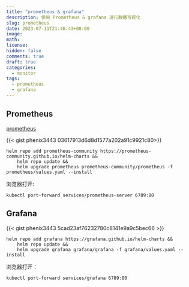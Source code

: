 ```yaml
---
title: "prometheus & grafana"
description: 使用 Prometheus & grafana 进行数据可视化
slug: prometheus
date: 2023-07-11T21:46:43+08:00
image:
math:
license:
hidden: false
comments: true
draft: true
categories:
  - monitor
tags:
  - prometheus
  - grafana
---
```


## Prometheus

[prometheus](https://prometheus.io/docs/introduction/overview/)

{{< gist phenix3443 03617913d6d8d1577a202a91c9921c80>}}

```shell
helm repo add prometheus-community https://prometheus-community.github.io/helm-charts &&
    helm repo update &&
    helm upgrade prometheus prometheus-community/prometheus -f prometheus/values.yaml --install
```

浏览器打开:

```shell
kubectl port-forward services/prometheus-server 6789:80
```

## Grafana

{{< gist phenix3443 5cad23af76232780c8141e9a9c5bec66 >}}

```shell
helm repo add grafana https://grafana.github.io/helm-charts &&
    helm repo update &&
    helm upgrade grafana grafana/grafana -f grafana/values.yaml --install
```

浏览器打开：

```shell
kubectl port-forward services/grafana 6789:80
```
